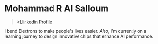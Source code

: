 # Mohammad R Al Salloum

>[>Llinkedin Profile](https://www.linkedin.com/in/mohammad-r-al-salloum-b3476a317)

I bend Electrons to make people's lives easier.
*Also*, I'm currently on a learning journey
to design innovative 
chips that enhance AI performance.
